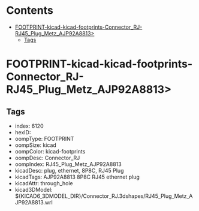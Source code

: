 



Contents
========

* [FOOTPRINT-kicad-kicad-footprints-Connector_RJ-RJ45_Plug_Metz_AJP92A8813>](#footprint-kicad-kicad-footprints-connector_rj-rj45_plug_metz_ajp92a8813)
	* [Tags](#tags)

# FOOTPRINT-kicad-kicad-footprints-Connector_RJ-RJ45_Plug_Metz_AJP92A8813>

## Tags

- index: 6120
- hexID: 
- oompType: FOOTPRINT
- oompSize: kicad
- oompColor: kicad-footprints
- oompDesc: Connector_RJ
- oompIndex: RJ45_Plug_Metz_AJP92A8813
- kicadDesc: plug, ethernet, 8P8C, RJ45 Plug
- kicadTags: AJP92A8813 8P8C RJ45 ethernet plug
- kicadAttr: through_hole
- kicad3DModel: ${KICAD6_3DMODEL_DIR}/Connector_RJ.3dshapes/RJ45_Plug_Metz_AJP92A8813.wrl
